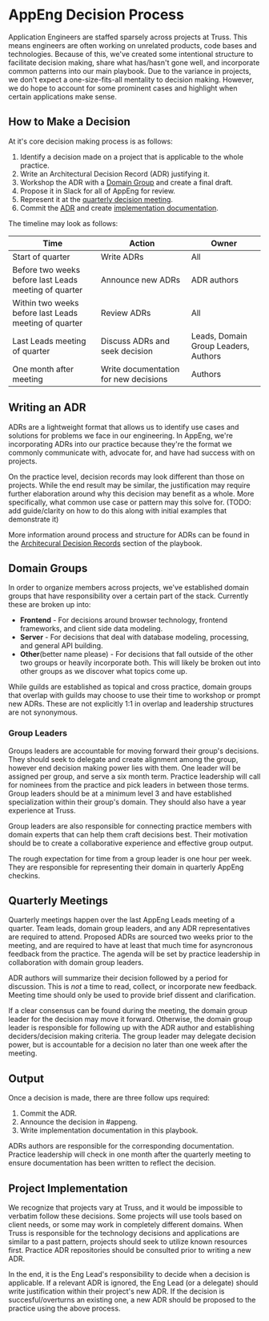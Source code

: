 # AppEng Decision Process

Application Engineers are staffed sparsely across projects at Truss.
This means engineers are often working on unrelated
products, code bases and technologies.
Because of this,
we've created some intentional structure
to facilitate decision making,
share what has/hasn't gone well,
and incorporate common patterns into our main playbook.
Due to the variance in projects,
we don't expect a one-size-fits-all mentality to decision making.
However, we do hope to account for some prominent cases
and highlight when certain applications make sense.

## How to Make a Decision

At it's core decision making process is as follows:

1. Identify a decision made on a project that is applicable to the whole practice.
2. Write an Architectural Decision Record (ADR) justifying it.
3. Workshop the ADR with a [Domain Group](#domain-groups)
  and create a final draft.
4. Propose it in Slack for all of AppEng for review.
5. Represent it at the [quarterly decision meeting](#quarterly-meeting).
6. Commit the [ADR](./adrs) and create [implementation documentation](#output).

The timeline may look as follows:

| Time  | Action | Owner |
| --- | --- | --- |
| Start of quarter | Write ADRs  | All  |
| Before two weeks before last Leads meeting of quarter | Announce new ADRs   | ADR authors |
| Within two weeks before last Leads meeting of quarter | Review ADRs   | All |
| Last Leads meeting of quarter | Discuss ADRs and seek decision  | Leads, Domain Group Leaders, Authors  |
| One month after meeting | Write documentation for new decisions | Authors  |

## Writing an ADR

ADRs are a lightweight format that allows us
to identify use cases and solutions for problems we face in our engineering.
In AppEng,
we're incorporating ADRs into our practice
because they're the format we commonly communicate with,
advocate for,
and have had success with on projects.

On the practice level,
decision records may look different than those on projects.
While the end result may be similar,
the justification may require further elaboration
around why this decision may benefit as a whole.
More specifically,
what common use case or pattern may this solve for.
(TODO: add guide/clarity on how to do this
along with initial examples that demonstrate it)

More information around process
and structure for ADRs can be found in the
[Architecural Decision Records](../../documentation/adr.md)
section of the playbook.

## Domain Groups

In order to organize members across projects,
we've established domain groups
that have responsibility over a certain part of the stack.
Currently these are broken up into:

* **Frontend** - For decisions around browser technology,
  frontend frameworks,
  and client side data modeling.
* **Server** - For decisions that deal with database modeling,
  processing,
  and general API building.
* **Other**(better name please) - For decisions that fall outside of the other two groups
  or heavily incorporate both.
  This will likely be broken out into other groups
  as we discover what topics come up.

While guilds are established as topical and cross practice,
domain groups that overlap with guilds may choose to use their time
to workshop or prompt new ADRs.
These are not explicitly 1:1 in overlap
and leadership structures are not synonymous.

### Group Leaders

Groups leaders are accountable for moving forward their group's decisions.
They should seek to delegate and create alignment among the group,
however end decision making power lies with them.
One leader will be assigned per group,
and serve a six month term.
Practice leadership will call for nominees from the practice
and pick leaders in between those terms.
Group leaders should be at a minimum level 3
and have established specialization within their group's domain.
They should also have a year experience at Truss.

Group leaders are also responsible for connecting practice members
with domain experts that can help them craft decisions best.
Their motivation should be to create a collaborative experience
and effective group output.

The rough expectation for time from a group leader is one hour per week.
They are responsible for representing their domain
in quarterly AppEng checkins.

## Quarterly Meetings

Quarterly meetings happen over the last AppEng Leads meeting of a quarter.
Team leads,
domain group leaders,
and any ADR representatives are required to attend.
Proposed ADRs are sourced two weeks prior to the meeting,
and are required to have at least that much time
for asyncronous feedback from the practice.
The agenda will be set by practice leadership
in collaboration with domain group leaders.

ADR authors will summarize their decision
followed by a period for discussion.
This is *not* a time to read,
collect,
or incorporate new feedback.
Meeting time should only be used to provide brief dissent
and clarification.

If a clear consensus can be found during the meeting,
the domain group leader for the decision may move it forward.
Otherwise,
the domain group leader is responsible
for following up with the ADR author
and establishing deciders/decision making criteria.
The group leader may delegate decision power,
but is accountable for a decision no later than
one week after the meeting.

## Output

Once a decision is made,
there are three follow ups required:

1. Commit the ADR.
2. Announce the decision in #appeng.
3. Write implementation documentation in this playbook.

ADRs authors are responsible for the corresponding documentation.
Practice leadership will check in one month after the quarterly meeting
to ensure documentation has been written to reflect the decision.

## Project Implementation

We recognize that projects vary at Truss,
and it would be impossible to verbatim follow these decisions.
Some projects will use tools based on client needs,
or some may work in completely different domains.
When Truss is responsible for the technology decisions
and applications are similar to a past pattern,
projects should seek to utilize known resources first.
Practice ADR repositories should be consulted
prior to writing a new ADR.

In the end,
it is the Eng Lead's responsibility
to decide when a decision is applicable.
If a relevant ADR is ignored,
the Eng Lead (or a delegate) should write justification within their project's new ADR.
If the decision is succesful/overturns an existing one,
a new ADR should be proposed to the practice using the above process.
